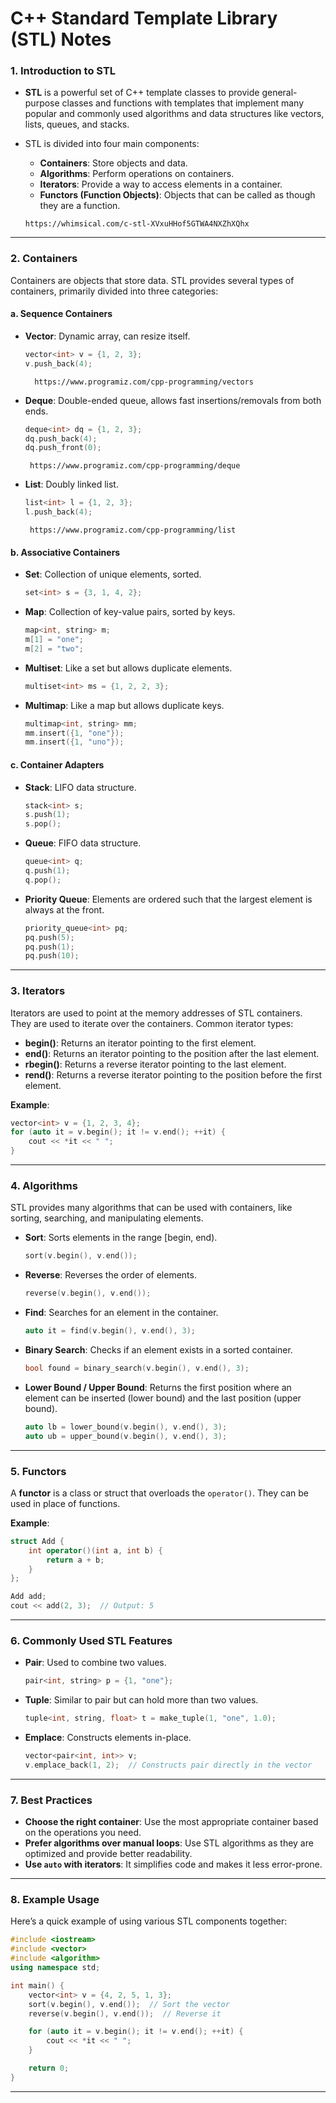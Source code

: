 

# **C++ Standard Template Library (STL) Notes**

### **1. Introduction to STL**
- **STL** is a powerful set of C++ template classes to provide general-purpose classes and functions with templates that implement many popular and commonly used algorithms and data structures like vectors, lists, queues, and stacks.
- STL is divided into four main components:
  - **Containers**: Store objects and data.
  - **Algorithms**: Perform operations on containers.
  - **Iterators**: Provide a way to access elements in a container.
  - **Functors (Function Objects)**: Objects that can be called as though they are a function.

  ```
  https://whimsical.com/c-stl-XVxuHHof5GTWA4NXZhXQhx
  ```

---

### **2. Containers**

Containers are objects that store data. STL provides several types of containers, primarily divided into three categories:

#### **a. Sequence Containers**
  - **Vector**: Dynamic array, can resize itself.
    ```cpp
    vector<int> v = {1, 2, 3};
    v.push_back(4);
    ```
    ```
      https://www.programiz.com/cpp-programming/vectors 
    ```
  
  - **Deque**: Double-ended queue, allows fast insertions/removals from both ends.
    ```cpp
    deque<int> dq = {1, 2, 3};
    dq.push_back(4);
    dq.push_front(0);
    ```
     ```
      https://www.programiz.com/cpp-programming/deque
    ```
    
  - **List**: Doubly linked list.
    ```cpp
    list<int> l = {1, 2, 3};
    l.push_back(4);
    ```
    
     ```
      https://www.programiz.com/cpp-programming/list
    ```

#### **b. Associative Containers**
  - **Set**: Collection of unique elements, sorted.
    ```cpp
    set<int> s = {3, 1, 4, 2};
    ```
  - **Map**: Collection of key-value pairs, sorted by keys.
    ```cpp
    map<int, string> m;
    m[1] = "one";
    m[2] = "two";
    ```
  - **Multiset**: Like a set but allows duplicate elements.
    ```cpp
    multiset<int> ms = {1, 2, 2, 3};
    ```
  - **Multimap**: Like a map but allows duplicate keys.
    ```cpp
    multimap<int, string> mm;
    mm.insert({1, "one"});
    mm.insert({1, "uno"});
    ```

#### **c. Container Adapters**
  - **Stack**: LIFO data structure.
    ```cpp
    stack<int> s;
    s.push(1);
    s.pop();
    ```
  - **Queue**: FIFO data structure.
    ```cpp
    queue<int> q;
    q.push(1);
    q.pop();
    ```
  - **Priority Queue**: Elements are ordered such that the largest element is always at the front.
    ```cpp
    priority_queue<int> pq;
    pq.push(5);
    pq.push(1);
    pq.push(10);
    ```

---

### **3. Iterators**

Iterators are used to point at the memory addresses of STL containers. They are used to iterate over the containers. Common iterator types:

- **begin()**: Returns an iterator pointing to the first element.
- **end()**: Returns an iterator pointing to the position after the last element.
- **rbegin()**: Returns a reverse iterator pointing to the last element.
- **rend()**: Returns a reverse iterator pointing to the position before the first element.

**Example**:
```cpp
vector<int> v = {1, 2, 3, 4};
for (auto it = v.begin(); it != v.end(); ++it) {
    cout << *it << " ";
}
```

---

### **4. Algorithms**

STL provides many algorithms that can be used with containers, like sorting, searching, and manipulating elements.

- **Sort**: Sorts elements in the range [begin, end).
  ```cpp
  sort(v.begin(), v.end());
  ```
- **Reverse**: Reverses the order of elements.
  ```cpp
  reverse(v.begin(), v.end());
  ```
- **Find**: Searches for an element in the container.
  ```cpp
  auto it = find(v.begin(), v.end(), 3);
  ```
- **Binary Search**: Checks if an element exists in a sorted container.
  ```cpp
  bool found = binary_search(v.begin(), v.end(), 3);
  ```
- **Lower Bound / Upper Bound**: Returns the first position where an element can be inserted (lower bound) and the last position (upper bound).
  ```cpp
  auto lb = lower_bound(v.begin(), v.end(), 3);
  auto ub = upper_bound(v.begin(), v.end(), 3);
  ```

---

### **5. Functors**

A **functor** is a class or struct that overloads the `operator()`. They can be used in place of functions.

**Example**:
```cpp
struct Add {
    int operator()(int a, int b) {
        return a + b;
    }
};

Add add;
cout << add(2, 3);  // Output: 5
```

---

### **6. Commonly Used STL Features**

- **Pair**: Used to combine two values.
  ```cpp
  pair<int, string> p = {1, "one"};
  ```
- **Tuple**: Similar to pair but can hold more than two values.
  ```cpp
  tuple<int, string, float> t = make_tuple(1, "one", 1.0);
  ```
- **Emplace**: Constructs elements in-place.
  ```cpp
  vector<pair<int, int>> v;
  v.emplace_back(1, 2);  // Constructs pair directly in the vector
  ```

---

### **7. Best Practices**
- **Choose the right container**: Use the most appropriate container based on the operations you need.
- **Prefer algorithms over manual loops**: Use STL algorithms as they are optimized and provide better readability.
- **Use `auto` with iterators**: It simplifies code and makes it less error-prone.

---

### **8. Example Usage**

Here’s a quick example of using various STL components together:
```cpp
#include <iostream>
#include <vector>
#include <algorithm>
using namespace std;

int main() {
    vector<int> v = {4, 2, 5, 1, 3};
    sort(v.begin(), v.end());  // Sort the vector
    reverse(v.begin(), v.end());  // Reverse it

    for (auto it = v.begin(); it != v.end(); ++it) {
        cout << *it << " ";
    }

    return 0;
}
```

---
